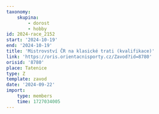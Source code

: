 ```yaml
---
taxonomy:
    skupina:
        - dorost
        - hobby
id: 2024-race_2152
start: '2024-10-19'
end: '2024-10-19'
title: 'Mistrovství ČR na klasické trati (kvalifikace)'
link: 'https://oris.orientacnisporty.cz/Zavod?id=8780'
orisid: '8780'
place: Tatenice
type: Z
template: zavod
date: '2024-09-22'
import:
    type: members
    time: 1727034005
---
```


